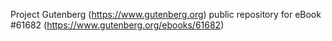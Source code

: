 Project Gutenberg (https://www.gutenberg.org) public repository for
eBook #61682 (https://www.gutenberg.org/ebooks/61682)
